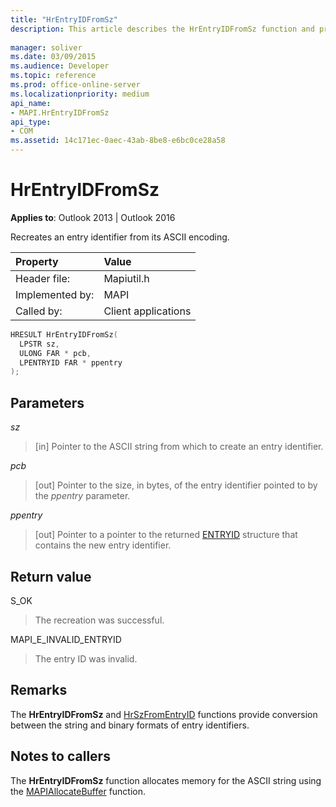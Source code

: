 ```yaml
---
title: "HrEntryIDFromSz"
description: This article describes the HrEntryIDFromSz function and provides syntax, parameters, and return value.
 
manager: soliver
ms.date: 03/09/2015
ms.audience: Developer
ms.topic: reference
ms.prod: office-online-server
ms.localizationpriority: medium
api_name:
- MAPI.HrEntryIDFromSz
api_type:
- COM
ms.assetid: 14c171ec-0aec-43ab-8be8-e6bc0ce28a58
---
```


# HrEntryIDFromSz

  
  
**Applies to**: Outlook 2013 | Outlook 2016 
  
Recreates an entry identifier from its ASCII encoding. 
  
|Property |Value |
|:-----|:-----|
|Header file:  <br/> |Mapiutil.h  <br/> |
|Implemented by:  <br/> |MAPI  <br/> |
|Called by:  <br/> |Client applications  <br/> |
   
```cpp
HRESULT HrEntryIDFromSz(
  LPSTR sz,
  ULONG FAR * pcb,
  LPENTRYID FAR * ppentry
);
```

## Parameters

 _sz_
  
> [in] Pointer to the ASCII string from which to create an entry identifier. 
    
 _pcb_
  
> [out] Pointer to the size, in bytes, of the entry identifier pointed to by the  _ppentry_ parameter. 
    
 _ppentry_
  
> [out] Pointer to a pointer to the returned [ENTRYID](entryid.md) structure that contains the new entry identifier. 
    
## Return value

S_OK
  
> The recreation was successful.
    
MAPI_E_INVALID_ENTRYID
  
> The entry ID was invalid.
    
## Remarks

The **HrEntryIDFromSz** and [HrSzFromEntryID](hrszfromentryid.md) functions provide conversion between the string and binary formats of entry identifiers. 
  
## Notes to callers

The **HrEntryIDFromSz** function allocates memory for the ASCII string using the [MAPIAllocateBuffer](mapiallocatebuffer.md) function. 
  

